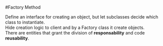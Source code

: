 #Factory Method

Define an interface for creating an object, but let subclasses decide which class to instantiate.<br>
Hide creation logic to client and by a Factory class it create objects.<br/>
There are entities that grant the division of **responsability** and code **reusability**.
